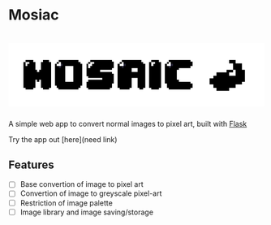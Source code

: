 Mosiac
======
![Logo](static/assets/app_logo.png)
======

A simple web app to convert normal images to pixel art, built with [Flask](https://flask.palletsprojects.com/en/2.0.x/)

Try the app out [here](need link)

Features 
--------
- [ ] Base convertion of image to pixel art  
- [ ] Convertion of image to greyscale pixel-art  
- [ ] Restriction of image palette  
- [ ] Image library and image saving/storage  
